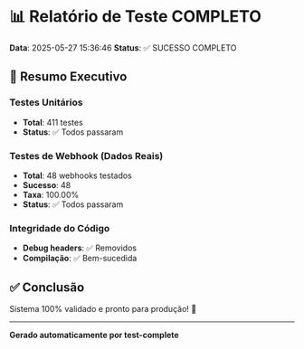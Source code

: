 # 📊 Relatório de Teste COMPLETO
**Data**: 2025-05-27 15:36:46
**Status**: ✅ SUCESSO COMPLETO

## 🎯 Resumo Executivo

### Testes Unitários
- **Total**: 411 testes
- **Status**: ✅ Todos passaram

### Testes de Webhook (Dados Reais)
- **Total**: 48 webhooks testados
- **Sucesso**: 48
- **Taxa**: 100.00%
- **Status**: ✅ Todos passaram

### Integridade do Código
- **Debug headers**: ✅ Removidos
- **Compilação**: ✅ Bem-sucedida

## ✅ Conclusão

Sistema 100% validado e pronto para produção! 🚀

---
**Gerado automaticamente por test-complete**
